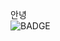 안녕<br/><img src="https://img.shields.io/badge/Android Studio-3DDC84?style=flat-square&logo=Android Studio&logoColor=white" alt="BADGE"/>